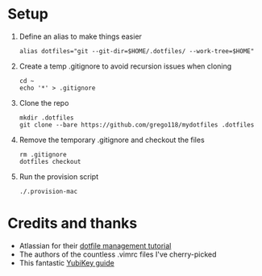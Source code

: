 # Setup

1. Define an alias to make things easier

    ```shell
    alias dotfiles="git --git-dir=$HOME/.dotfiles/ --work-tree=$HOME"
    ```

2. Create a temp .gitignore to avoid recursion issues when cloning

    ```shell
    cd ~
    echo '*' > .gitignore
    ```

3. Clone the repo

    ```shell
    mkdir .dotfiles
    git clone --bare https://github.com/grego118/mydotfiles .dotfiles
    ```

4. Remove the temporary .gitignore and checkout the files

    ```shell
    rm .gitignore
    dotfiles checkout
    ```

5. Run the provision script

    ```shell
    ./.provision-mac
    ```

# Credits and thanks

- Atlassian for their [dotfile management tutorial](https://www.atlassian.com/git/tutorials/dotfiles)
- The authors of the countless .vimrc files I've cherry-picked
- This fantastic [YubiKey guide](https://github.com/drduh/YubiKey-Guide)
